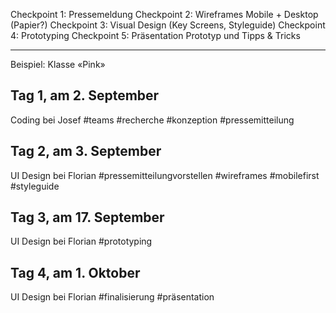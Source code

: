 Checkpoint 1: Pressemeldung
Checkpoint 2: Wireframes Mobile + Desktop (Papier?)
Checkpoint 3: Visual Design (Key Screens, Styleguide)
Checkpoint 4: Prototyping
Checkpoint 5: Präsentation Prototyp und Tipps & Tricks

---

Beispiel: Klasse «Pink»

## Tag 1, am 2. September
Coding bei Josef 
#teams #recherche #konzeption #pressemitteilung

## Tag 2, am 3. September
UI Design bei Florian
#pressemitteilungvorstellen #wireframes #mobilefirst #styleguide

## Tag 3, am 17. September
UI Design bei Florian
#prototyping

## Tag 4, am 1. Oktober
UI Design bei Florian
#finalisierung #präsentation


